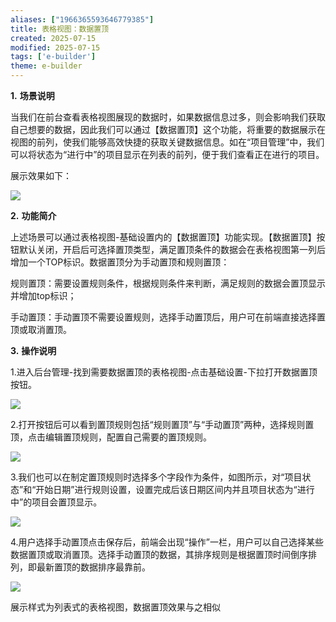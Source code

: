 ```yaml
---
aliases: ["1966365593646779385"]
title: 表格视图：数据置顶
created: 2025-07-15
modified: 2025-07-15
tags: ['e-builder']
theme: e-builder
---
```


**1.** **场景说明**

当我们在前台查看表格视图展现的数据时，如果数据信息过多，则会影响我们获取自己想要的数据，因此我们可以通过【数据置顶】这个功能，将重要的数据展示在视图的前列，使我们能够高效快捷的获取关键数据信息。如在“项目管理”中，我们可以将状态为“进行中”的项目显示在列表的前列，便于我们查看正在进行的项目。

展示效果如下：

![](https://myhelpdoc.oss-cn-heyuan.aliyuncs.com/mdimages/c7d920283a78858c51416346ba005536.jpg)

**2.** **功能简介**

上述场景可以通过表格视图-基础设置内的【数据置顶】功能实现。【数据置顶】按钮默认关闭，开启后可选择置顶类型，满足置顶条件的数据会在表格视图第一列后增加一个TOP标识。数据置顶分为手动置顶和规则置顶：

规则置顶：需要设置规则条件，根据规则条件来判断，满足规则的数据会置顶显示并增加top标识；

手动置顶：手动置顶不需要设置规则，选择手动置顶后，用户可在前端直接选择置顶或取消置顶。

**3.** **操作说明**

1.进入后台管理-找到需要数据置顶的表格视图-点击基础设置-下拉打开数据置顶按钮。

![](https://myhelpdoc.oss-cn-heyuan.aliyuncs.com/mdimages/0f29be73514ef045788c2627e50fb4e2.jpg)

2.打开按钮后可以看到置顶规则包括“规则置顶”与“手动置顶”两种，选择规则置顶，点击编辑置顶规则，配置自己需要的置顶规则。

![](https://myhelpdoc.oss-cn-heyuan.aliyuncs.com/mdimages/03c78269cff51563e2f29142d74bad1a.jpg)

3.我们也可以在制定置顶规则时选择多个字段作为条件，如图所示，对“项目状态”和“开始日期”进行规则设置，设置完成后该日期区间内并且项目状态为“进行中”的项目会置顶显示。

![](https://myhelpdoc.oss-cn-heyuan.aliyuncs.com/mdimages/1b2f97b48e13adbeb543b1c888629a49.jpg)

4.用户选择手动置顶点击保存后，前端会出现“操作”一栏，用户可以自己选择某些数据置顶或取消置顶。选择手动置顶的数据，其排序规则是根据置顶时间倒序排列，即最新置顶的数据排序最靠前。

![](https://myhelpdoc.oss-cn-heyuan.aliyuncs.com/mdimages/e3a2ba6bf0cdbf44c7af5174697092f8.jpg)

展示样式为列表式的表格视图，数据置顶效果与之相似

